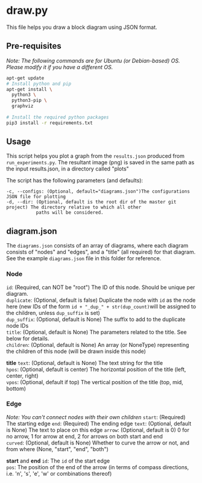 # draw.py

This file helps you draw a block diagram using JSON format.

## Pre-requisites

_Note: The following commands are for Ubuntu (or Debian-based) OS. Please modify it if you have a different OS._

```bash
apt-get update
# Install python and pip
apt-get install \
  python3 \
  python3-pip \
  graphviz
  
# Install the required python packages
pip3 install -r requirements.txt
```

## Usage

This script helps you plot a graph from the `results.json` produced from `run_experiments.py`.
The resultant image (png) is saved in the same path as the input results.json, in a directory called "plots"

The script has the following parameters (and defaults):

```text
-c, --configs: (Optional, default="diagrams.json")The configurations JSON file for plotting
-d, --dir: (Optional, default is the root dir of the master git project) The directory relative to which all other 
           paths will be considered.  
```

## diagram.json

The `diagrams.json` consists of an array of diagrams, where each diagram consists of "nodes" and "edges", 
and a "title" (all required) for that diagram. See the example `diagrams.json` file in this folder for reference.  

### Node
`id`: (Required, can NOT be "root") The ID of this node. Should be unique per diagram.  
`duplicate`: (Optional, default is false) Duplicate the node with `id` as the node here
(new IDs of the form `id + "_dup_" + str(dup_count)`will be assigned to the children, unless `dup_suffix` is set)  
`dup_suffix`: (Optional, default is None) The suffix to add to the duplicate node IDs  
`title`: (Optional, default is None) The parameters related to the title. See below for details.  
`children`: (Optional, default is None) An array (or NoneType) representing the children of this node 
(will be drawn inside this node)  

**title**
`text`: (Optional, default is None) The text string for the title  
`hpos`: (Optional, default is center) The horizontal position of the title (left, center, right)  
`vpos`: (Optional, default if top) The vertical position of the title (top, mid, bottom)  

### Edge
_Note: You can't connect nodes with their own children_
`start`: (Required) The starting edge
`end`: (Required) The ending edge
`text`: (Optional, default is None) The text to place on this edge
`arrow`: (Optional, default is 0) 0 for no arrow, 1 for arrow at end, 2 for arrows on both start and end  
`curved`: (Optional, default is None) Whether to curve the arrow or not, and from where
(None, "start", "end", "both")  

**start** and **end**
`id`: The `id` of the start edge  
`pos`: The position of the end of the arrow 
(in terms of compass directions, i.e. 'n', 's', 'e', 'w' or combinations thereof)  
